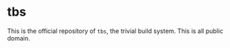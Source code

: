 # tbs
This is the official repository of `tbs`, the trivial build system.
This is all public domain.
